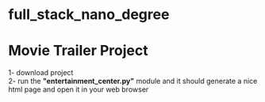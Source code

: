 # full_stack_nano_degree<br>
<h1>Movie Trailer Project</h1>

<div>
1- download project<br>
2- run the <strong>"entertainment_center.py"</strong> module and it should generate a nice html page and open it in your web browser
</div>
